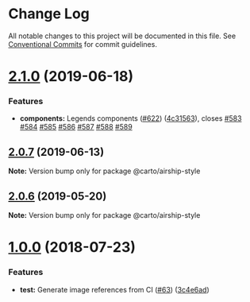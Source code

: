 # Change Log

All notable changes to this project will be documented in this file.
See [Conventional Commits](https://conventionalcommits.org) for commit guidelines.

<a name="2.1.0"></a>
# [2.1.0](https://github.com/CartoDB/airship/compare/v2.0.5...v2.1.0) (2019-06-18)


### Features

* **components:** Legends components ([#622](https://github.com/CartoDB/airship/issues/622)) ([4c31563](https://github.com/CartoDB/airship/commit/4c31563)), closes [#583](https://github.com/CartoDB/airship/issues/583) [#584](https://github.com/CartoDB/airship/issues/584) [#585](https://github.com/CartoDB/airship/issues/585) [#586](https://github.com/CartoDB/airship/issues/586) [#587](https://github.com/CartoDB/airship/issues/587) [#588](https://github.com/CartoDB/airship/issues/588) [#589](https://github.com/CartoDB/airship/issues/589)




<a name="2.0.7"></a>
## [2.0.7](https://github.com/CartoDB/airship/compare/v2.0.6...v2.0.7) (2019-06-13)




**Note:** Version bump only for package @carto/airship-style

<a name="2.0.6"></a>
## [2.0.6](https://github.com/CartoDB/airship/compare/v2.0.5...v2.0.6) (2019-05-20)

**Note:** Version bump only for package @carto/airship-style





<a name="1.0.0"></a>
# [1.0.0](https://github.com/CartoDB/airship/compare/v1.0.0-alpha.26...v1.0.0) (2018-07-23)


### Features

* **test:** Generate image references from CI ([#63](https://github.com/CartoDB/airship/issues/63)) ([3c4e6ad](https://github.com/CartoDB/airship/commit/3c4e6ad))
